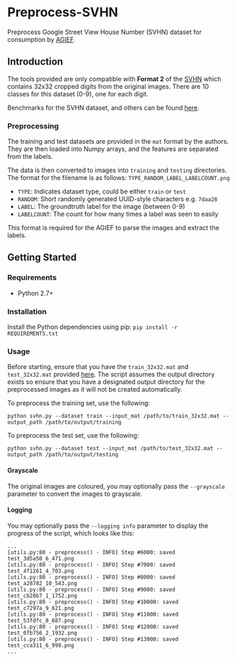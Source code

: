 # Preprocess-SVHN
Preprocess Google Street View House Number (SVHN) dataset for consumption by [AGIEF](https://github.com/ProjectAGI/agi).

## Introduction
The tools provided are only compatible with **Format 2** of the [SVHN](http://ufldl.stanford.edu/housenumbers/) which contains 32x32 cropped digits from the original images. There are 10 classes for this dataset (0-9), one for each digit.

Benchmarks for the SVHN dataset, and others can be found [here](https://rodrigob.github.io/are_we_there_yet/build/classification_datasets_results.html#5356484e).

### Preprocessing
The training and test datasets are provided in the `mat` format by the authors.
They are then loaded into Numpy arrays, and the features are separated from the labels.

The data is then converted to images into `training` and `testing` directories. The format
for the filename is as follows: `TYPE_RANDOM_LABEL_LABELCOUNT.png`

- `TYPE`: Indicates dataset type, could be either `train` or `test`
- `RANDOM`: Short randomly generated UUID-style characters e.g. `7daa28`
- `LABEL`: The groundtruth label for the image (between 0-9)
- `LABELCOUNT`: The count for how many times a label was seen to easily

This format is required for the AGIEF to parse the images and extract the labels.

## Getting Started

### Requirements
- Python 2.7+

### Installation

Install the Python dependencies using pip: `pip install -r REQUIREMENTS.txt`

### Usage

Before starting, ensure that you have the `train_32x32.mat` and `test_32x32.mat` provided [here](http://ufldl.stanford.edu/housenumbers/). The script assumes the output directory exists so ensure that you have a designated output directory for the preprocessed images as it will not be created automatically.

To preprocess the training set, use the following:

`python svhn.py --dataset train --input_mat /path/to/train_32x32.mat --output_path /path/to/output/training`

To preprocess the test set, use the following:

`python svhn.py --dataset test --input_mat /path/to/test_32x32.mat --output_path /path/to/output/testing`

#### Grayscale

The original images are coloured, you may optionally pass the `--grayscale` parameter to convert the images to grayscale.

#### Logging

You may optionally pass the `--logging info` parameter to display the progress of the script, which looks like this:

```
...
[utils.py:80 - preprocess() - INFO] Step #6000: saved test_3d5a50_6_471.png
[utils.py:80 - preprocess() - INFO] Step #7000: saved test_4f1261_4_703.png
[utils.py:80 - preprocess() - INFO] Step #8000: saved test_a28782_10_543.png
[utils.py:80 - preprocess() - INFO] Step #9000: saved test_cb28b7_1_1752.png
[utils.py:80 - preprocess() - INFO] Step #10000: saved test_c7297a_9_621.png
[utils.py:80 - preprocess() - INFO] Step #11000: saved test_53fdfc_8_687.png
[utils.py:80 - preprocess() - INFO] Step #12000: saved test_0fb756_2_1932.png
[utils.py:80 - preprocess() - INFO] Step #13000: saved test_cca311_6_999.png
...
```

